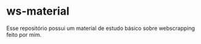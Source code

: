 # ws-material

Esse repositório possui um material de estudo básico sobre webscrapping feito por mim.
